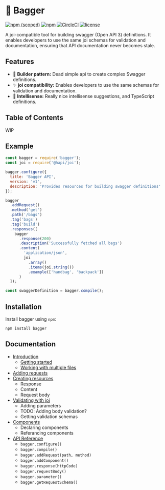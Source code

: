 # 🎒 Bagger

[![npm (scoped)](https://img.shields.io/npm/v/@digitalroute/bagger?style=flat-square)](https://www.npmjs.com/package/@digitalroute/bagger)
[![npm](https://img.shields.io/npm/dm/@digitalroute/bagger?style=flat-square)](https://www.npmjs.com/package/@digitalroute/bagger)
[![CircleCI](https://img.shields.io/circleci/build/github/digitalroute/bagger/master?style=flat-square)](https://circleci.com/gh/digitalroute/workflows/bagger)
[![license](https://img.shields.io/github/license/digitalroute/bagger.svg?style=flat-square)](https://github.com/digitalroute/bagger/blob/master/LICENSE)

A joi-compatible tool for building swagger (Open API 3) definitions. It enables developers to use the same joi schemas for validation and documentation, ensuring that API documentation never becomes stale.

## Features

- 🔨 **Builder pattern:** Dead simple api to create complex Swagger definitions.
- ✨ **joi compatibility:** Enables developers to use the same schemas for validation and documentation.
- 🔎 **Intellisense:** Really nice intellisense suggestions, and TypeScript definitions.

## Table of Contents

WIP

## Example

```js
const bagger = require('bagger');
const joi = require('@hapi/joi');

bagger.configure({
  title: 'Bagger API',
  version: 'v1',
  description: 'Provides resources for building swagger definitions'
});

bagger
  .addRequest()
  .method('get')
  .path('/bags')
  .tag('bags')
  .tag('build')
  .responses([
    bagger
      .response(200)
      .description('Successfully fetched all bags')
      .content(
        'application/json',
        joi
          .array()
          .items(joi.string())
          .example(['handbag', 'backpack'])
      )
  ]);

const swaggerDefinition = bagger.compile();
```

## Installation

Install bagger using `npm`:

`npm install bagger`

## Documentation

- [Introduction](/docs/01-introduction.md)
  - [Getting started](/docs/01-introduction.md#getting-started)
  - [Working with multiple files](/docs/01-introduction.md#working-with-multiple-files)
- [Adding requests](/docs/02-requests.md)
- [Creating resources](/docs/03-resources.md)
  - Response
  - Content
  - Request body
- [Validating with joi](/docs/04-validation.md)
  - Adding parameters
  - TODO: Adding body validation?
  - Getting validation schemas
- [Components](/docs/05-components.md)
  - Declaring components
  - Referancing components
- [API Reference](/docs/06-api_reference.md)
  - `bagger.configure()`
  - `bagger.compile()`
  - `bagger.addRequest(path, method)`
  - `bagger.addComponent()`
  - `bagger.response(httpCode)`
  - `bagger.requestBody()`
  - `bagger.parameter()`
  - `bagger.getRequestSchema()`
